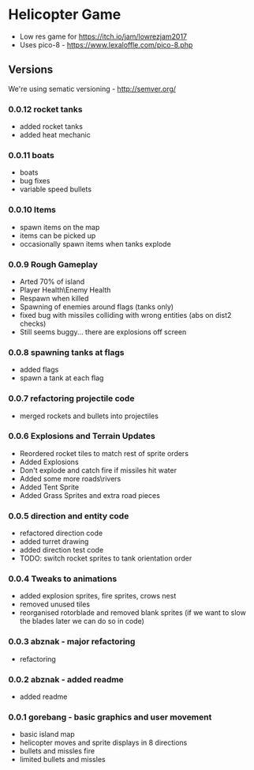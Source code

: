 # Helicopter Game
* Low res game for https://itch.io/jam/lowrezjam2017
* Uses pico-8 - https://www.lexaloffle.com/pico-8.php

## Versions
We're using sematic versioning - http://semver.org/
### 0.0.12 rocket tanks
* added rocket tanks
* added heat mechanic
### 0.0.11 boats
* boats
* bug fixes
* variable speed bullets
### 0.0.10 Items
* spawn items on the map
* items can be picked up
* occasionally spawn items when tanks explode
### 0.0.9 Rough Gameplay
* Arted 70% of island
* Player Health\Enemy Health
* Respawn when killed
* Spawning of enemies around flags (tanks only)
* fixed bug with missiles colliding with wrong entities (abs on dist2 checks)
* Still seems buggy... there are explosions off screen

### 0.0.8 spawning tanks at flags
* added flags
* spawn a tank at each flag
### 0.0.7 refactoring projectile code
* merged rockets and bullets into projectiles
### 0.0.6 Explosions and Terrain Updates
* Reordered rocket tiles to match rest of sprite orders
* Added Explosions
* Don't explode and catch fire if missiles hit water
* Added some more roads\rivers
* Added Tent Sprite
* Added Grass Sprites and extra road pieces
### 0.0.5 direction and entity code
* refactored direction code
* added turret drawing
* added direction test code
* TODO: switch rocket sprites to tank orientation order
### 0.0.4 Tweaks to animations
* added explosion sprites, fire sprites, crows nest
* removed unused tiles
* reorganised rotorblade and removed blank sprites (if we want to slow the blades later we can do so in code)
### 0.0.3 abznak - major refactoring
* refactoring
### 0.0.2 abznak - added readme
* added readme
### 0.0.1 gorebang - basic graphics and user movement
* basic island map
* helicopter moves and sprite displays in 8 directions
* bullets and missles fire
* limited bullets and missles
